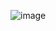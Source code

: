 ![image](https://cdn.ecmlk.com/gh/ecmlk/picx-images-hosting@master/7a5fc3c9b13f259a1c625a4d4049cf3.1aow2teijv.webp)
